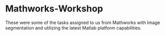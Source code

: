 # Mathworks-Workshop
These were some of the tasks assigned to us from Mathworks with Image segmentation and utilizing the latest Matlab platform capabilities.
